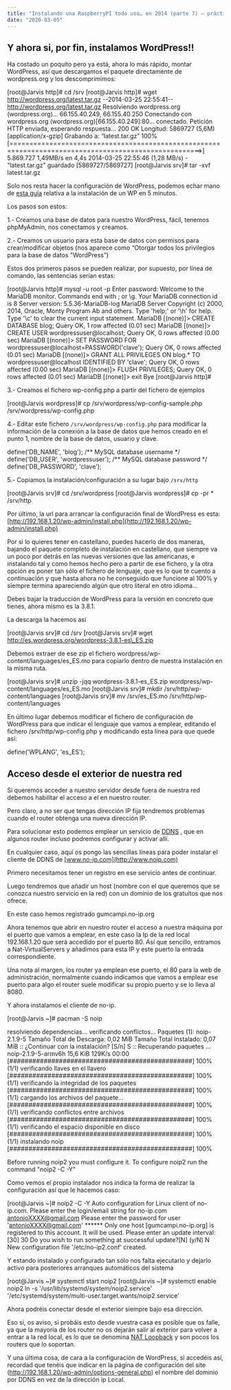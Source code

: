 ```yaml
---
title: "Instalando una RaspberryPI todo uso… en 2014 (parte 7) – práctico 1 – WordPress II"
date: "2020-03-05"
---
```


## Y ahora si, por fin, instalamos WordPress!!

Ha costado un poquito pero ya está, ahora lo más rápido, montar WordPress, así que descargamos el paquete directamente de wordpress.org y los descomprimimos:

\[root@Jarvis http\]# cd /srv
\[root@Jarvis http\]# wget http://wordpress.org/latest.tar.gz
--2014-03-25 22:55:41-- http://wordpress.org/latest.tar.gz
Resolviendo wordpress.org (wordpress.org)... 66.155.40.249, 66.155.40.250
Conectando con wordpress.org (wordpress.org)\[66.155.40.249\]:80... conectado.
Petición HTTP enviada, esperando respuesta... 200 OK
Longitud: 5869727 (5,6M) \[application/x-gzip\]
Grabando a: “latest.tar.gz”
100%\[======================================================================================================>\] 5.869.727
1,49MB/s en 4,4s
2014-03-25 22:55:46 (1,28 MB/s) - “latest.tar.gz” guardado \[5869727/5869727\]
\[root@Jarvis srv\]# tar -xvf latest.tar.gz

Solo nos resta hacer la configuración de WordPress, podemos echar mano de [esta guía](http://codex.wordpress.org/Installing_WordPress#Famous_5-Minute_Install) relativa a la instalación de un WP en 5 minutos.

Los pasos son estos:

1.- Creamos una base de datos para nuestro WordPress, fácil, tenemos phpMyAdmin, nos conectamos y creamos.

2.- Creamos un usuario para esta base de datos con permisos para crear/modificar objetos (nos aparece como “Otorgar todos los privilegios para la base de datos "WordPress”)

Estos dos primeros pasos se pueden realizar, por supuesto, por línea de comando, las sentencias serían estas:

\[root@Jarvis http\]# mysql -u root -p
Enter password:
Welcome to the MariaDB monitor. Commands end with ; or \\g.
Your MariaDB connection id is 8
Server version: 5.5.36-MariaDB-log MariaDB Server
Copyright (c) 2000, 2014, Oracle, Monty Program Ab and others.
Type 'help;' or '\\h' for help. Type '\\c' to clear the current input statement.
MariaDB \[(none)\]> CREATE DATABASE blog;
Query OK, 1 row affected (0.01 sec)
MariaDB \[(none)\]> CREATE USER wordpressuser@localhost;
Query OK, 0 rows affected (0.00 sec)
MariaDB \[(none)\]> SET PASSWORD FOR wordpressuser@localhost=PASSWORD('clave');
Query OK, 0 rows affected (0.01 sec)
MariaDB \[(none)\]> GRANT ALL PRIVILEGES ON blog.\* TO wordpressuser@localhost IDENTIFIED BY 'clave';
Query OK, 0 rows affected (0.00 sec)
MariaDB \[(none)\]> FLUSH PRIVILEGES;
Query OK, 0 rows affected (0.01 sec)
MariaDB \[(none)\]> exit
Bye
\[root@Jarvis http\]#

3.- Creamos el fichero wp-config.php a partir del fichero de ejemplos

\[root@Jarvis wordpress\]# cp /srv/wordpress/wp-config-sample.php /srv/wordpress/wp-config.php

4.- Editar este fichero `/srv/wordpress/wp-config.php` para modificar la información de la conexión a la base de datos que hemos creado en el punto 1, nombre de la base de datos, usuario y clave.

define('DB\_NAME', 'blog');
/\*\* MySQL database username \*/
define('DB\_USER', 'wordpressuser');
/\*\* MySQL database password \*/
define('DB\_PASSWORD', 'clave');

5.- Copiamos la instalación/configuración a su lugar bajo `/srv/http`

\[root@Jarvis srv\]# cd /srv/wordpress
\[root@Jarvis wordpress\]# cp -pr \* /srv/http

Por último, la url para arrancar la configuración final de WordPress es esta: [http://192.168.1.20/wp-admin/install.php](http://192.168.1.20/wp-admin/install.php)

Por si lo quieres tener en castellano, puedes hacerlo de dos maneras, bajando el paquete completo de instalación en castellano, que siempre va un poco por detrás en las nuevas versiones que las americanas, e instalando tal y como hemos hecho pero a partir de ese fichero, y la otra opción es poner tan sólo el fichero de lenguaje, que es lo que te cuento a continuación y que hasta ahora no he conseguido que funcione al 100% y siempre termina apareciendo algún que otro literal en otro idioma…

Debes bajar la traducción de WordPress para la versión en concreto que tienes, ahora mismo es la 3.8.1.

La descarga la hacemos así

\[root@Jarvis srv\]# cd /srv
\[root@Jarvis srv\]# wget http://es.wordpress.org/wordpress-3.8.1-es\_ES.zip

Debemos extraer de ese zip el fichero wordpress/wp-content/languages/es\_ES.mo para copiarlo dentro de nuestra instalación en la misma ruta.

\[root@Jarvis srv\]# unzip -jqq wordpress-3.8.1-es\_ES.zip wordpress/wp-content/languages/es\_ES.mo
\[root@Jarvis srv\]# mkdir /srv/http/wp-content/languages
\[root@Jarvis srv\]# mv /srv/es\_ES.mo /srv/http/wp-content/languages

En último lugar debemos modificar el fichero de configuración de WordPress para que indicar el lenguaje que vamos a emplear, editando el fichero /srv/http/wp-config.php y modificando esta línea para que quede así:

define('WPLANG', 'es\_ES');

## Acceso desde el exterior de nuestra red

Si queremos acceder a nuestro servidor desde fuera de nuestra red debemos habilitar el acceso a el en nuestro router.

Pero claro, a no ser que tengas dirección IP fija tendremos problemas cuando el router obtenga una nueva dirección IP.

Para solucionar esto podemos emplear un servicio de [DDNS](http://es.wikipedia.org/wiki/DNS_dinámico) , que en algunos router incluso podremos configurar y activar allí.

En cualquier caso, aquí os pongo las sencillas líneas para poder instalar el cliente de DDNS de [www.no-ip.com](http://www.noip.com)

Primero necesitamos tener un registro en ese servicio antes de continuar.

Luego tendremos que añadir un host (nombre con el que queremos que se conozca nuestro servicio en la red) con un dominio de los gratuitos que nos ofrece.

En este caso hemos registrado gumcampi.no-ip.org

Ahora tenemos que abrir en nuestro router el acceso a nuestra máquina por el puerto que vamos a emplear, en este caso la Ip de la red local 192.168.1.20 que será accedido por el puerto 80. Así que sencillo, entramos a Nat-VirtualServers y añadimos para esta IP y este puerto la entrada correspondiente.

Una nota al margen, los router ya emplean ese puerto, el 80 para la web de administración, normalmente cuando indicamos que vamos a emplear ese puerto para algo el router suele modificar su propio puerto y se lo lleva al 8080.

Y ahora instalamos el cliente de no-ip.

\[root@Jarvis ~\]# pacman -S noip

resolviendo dependencias...
verificando conflictos...
Paquetes (1): noip-2.1.9-5
Tamaño Total de Descarga: 0,02 MiB
Tamaño Total Instalado: 0,07 MiB
:: ¿Continuar con la instalación? \[S/n\] S
:: Recuperando paquetes ...
noip-2.1.9-5-armv6h 15,6 KiB 129K/s 00:00        \[################################################\] 100%
(1/1) verificando llaves en el llavero           \[################################################\] 100%
(1/1) verificando la integridad de los paquetes  \[################################################\] 100%
(1/1) cargando los archivos del paquete...       \[################################################\] 100%
(1/1) verificando conflictos entre archivos      \[################################################\] 100%
(1/1) verificando el espacio disponible en disco \[################################################\] 100%
(1/1) instalando noip                            \[################################################\] 100%

Before running noip2 you must configure it.
To configure noip2 run the command "noip2 -C -Y"

Como vemos el propio instalador nos indica la forma de realizar la configuración así que le hacemos caso:

\[root@Jarvis ~\]# noip2 -C -Y
Auto configuration for Linux client of no-ip.com.
Please enter the login/email string for no-ip.com antonioXXXX@gmail.com
Please enter the password for user 'antonioXXXX@gmail.com' \*\*\*\*\*\*
Only one host \[gumcampi.no-ip.org\] is registered to this account.
It will be used.
Please enter an update interval:\[30\] 30
Do you wish to run something at successful update?\[N\] (y/N) N
New configuration file '/etc/no-ip2.conf' created.

Y estando instalado y configurado tan sólo nos falta ejecutarlo y dejarlo activo para posteriores arranques automáticos del sistema

\[root@Jarvis ~\]# systemctl start noip2
\[root@Jarvis ~\]# systemctl enable noip2
ln -s '/usr/lib/systemd/system/noip2.service' '/etc/systemd/system/multi-user.target.wants/noip2.service'

Ahora podréis conectar desde el exterior siempre bajo esa dirección.

Eso si, os aviso, si probáis esto desde vuestra casa es posible que os falle, ya que la mayoría de los router no os dejarán salir al exterior para volver a entrar a la red local, es lo que se denomina [NAT Loopback](http://opensimulator.org/wiki/NAT_Loopback_Routers) y son pocos los routers que lo soportan.

Y una última cosa, de cara a la configuración de WordPress, si accedéis así, recordad que tenéis que indicar en la página de configuración del site (http://192.168.1.20/wp-admin/options-general.php) el nombre del dominio por DDNS en vez de la dirección ip Local.
